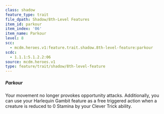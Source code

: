 ```yaml
---
class: shadow
feature_type: trait
file_dpath: Shadow/8th-Level Features
item_id: parkour
item_index: '06'
item_name: Parkour
level: 8
scc:
  - mcdm.heroes.v1:feature.trait.shadow.8th-level-feature:parkour
scdc:
  - 1.1.1:5.1.2.2:06
source: mcdm.heroes.v1
type: feature/trait/shadow/8th-level-feature
---
```


##### Parkour

Your movement no longer provokes opportunity attacks. Additionally, you can use your Harlequin Gambit feature as a free triggered action when a creature is reduced to 0 Stamina by your Clever Trick ability.
